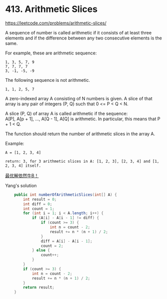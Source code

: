 # 413. Arithmetic Slices
https://leetcode.com/problems/arithmetic-slices/

A sequence of number is called arithmetic if it consists of at least three elements and if the difference between any two consecutive elements is the same.

For example, these are arithmetic sequence:
```
1, 3, 5, 7, 9
7, 7, 7, 7
3, -1, -5, -9
```
The following sequence is not arithmetic.
```
1, 1, 2, 5, 7
```
A zero-indexed array A consisting of N numbers is given. A slice of that array is any pair of integers (P, Q) such that 0 <= P < Q < N.

A slice (P, Q) of array A is called arithmetic if the sequence:  
A[P], A[p + 1], ..., A[Q - 1], A[Q] is arithmetic. In particular, this means that P + 1 < Q.

The function should return the number of arithmetic slices in the array A.


Example:
```
A = [1, 2, 3, 4]

return: 3, for 3 arithmetic slices in A: [1, 2, 3], [2, 3, 4] and [1, 2, 3, 4] itself.
```
[最优解依然牛B！](https://discuss.leetcode.com/topic/63302/simple-java-solution-9-lines-2ms/2)


Yang's solution
```java
    public int numberOfArithmeticSlices(int[] A) {
        int result = 0;
        int diff = 0;
        int count = 1;
        for (int i = 1; i < A.length; i++) {
            if (A[i] - A[i - 1] != diff) {
                if (count >= 3) {
                    int n = count - 2;
                    result += n * (n + 1) / 2;
                }
                diff = A[i] - A[i - 1];
                count = 2;
            } else {
                count++;
            }
        }
        if (count >= 3) {
            int n = count - 2;
            result += n * (n + 1) / 2;
        }
        return result;
    }
```

